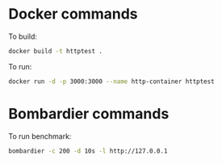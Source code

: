 # Docker commands
To build:

```bash
docker build -t httptest .
```

To run:

```bash
docker run -d -p 3000:3000 --name http-container httptest
```

# Bombardier commands
To run benchmark:

```bash
bombardier -c 200 -d 10s -l http://127.0.0.1
```
